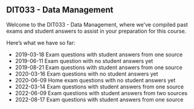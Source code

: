 ## DIT033  - Data Management
Welcome to the DIT033  - Data Management, where we've compiled past exams and student answers to assist in your preparation for this course.

Here’s what we have so far:

* 2019-03-18 Exam questions with student answers from one source
* 2019-06-11 Exam question with no student answers yet
* 2019-08-21 Exam questions with student answers from one source
* 2020-03-16 Exam questions with no student answers yet 
* 2020-06-09 Home exam questions with no student answers yet
* 2022-03-14 Exam questions with student answers from one source
* 2022-06-09 Exam questions with student answers from two sources
* 2022-08-17 Exam questions with student answers from one source
